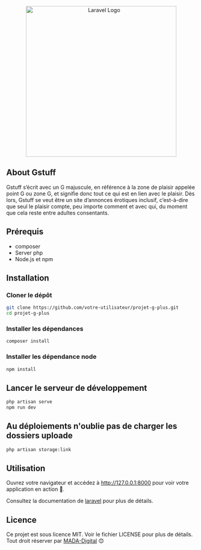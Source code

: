 <p align="center"><a href="https://gstuff.ch" target="_blank"><img src="https://gstuff.ch/wp-content/uploads/2023/08/cropped-logo.png" width="400" alt="Laravel Logo"></a></p>

<p align="center">

</p>


## About Gstuff

Gstuff s’écrit avec un G majuscule, en référence à la zone de plaisir appelée point G ou zone G, et signifie donc tout ce qui est en lien avec le plaisir. Dès lors, Gstuff se veut être un site d’annonces érotiques inclusif, c’est-à-dire que seul le plaisir compte, peu importe comment et avec qui, du moment que cela reste entre adultes consentants.

## Prérequis
- composer
- Server php
- Node.js et npm

## Installation

### Cloner le dépôt
```bash
git clone https://github.com/votre-utilisateur/projet-g-plus.git
cd projet-g-plus
```

### Installer les dépendances
```bash
composer install
```

### Installer les dépendance node
```bash
npm install
```
## Lancer le serveur de développement
```bash
php artisan serve
npm run dev
```

## Au déploiements n'oublie pas de charger les dossiers uploade
```bash
php artisan storage:link
```

## Utilisation
Ouvrez votre navigateur et accédez à http://127.0.0.1:8000 pour voir votre application en action 🎉.


Consultez la documentation de [laravel]([Laravel](https://laravel.com)) pour plus de détails.

## Licence
Ce projet est sous licence MIT. Voir le fichier LICENSE pour plus de détails. Tout droit réserver par [MADA-Digital](https://mada-digital.net)
 😊

